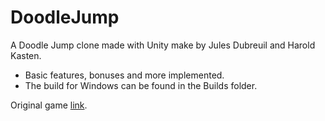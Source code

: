 # DoodleJump

A Doodle Jump clone made with Unity make by Jules Dubreuil and Harold Kasten.

- Basic features, bonuses and more implemented.
- The build for Windows can be found in the Builds folder.

Original game [link](https://poki.com/fr/g/sauter+vers+le+haut/doodle+jump).

